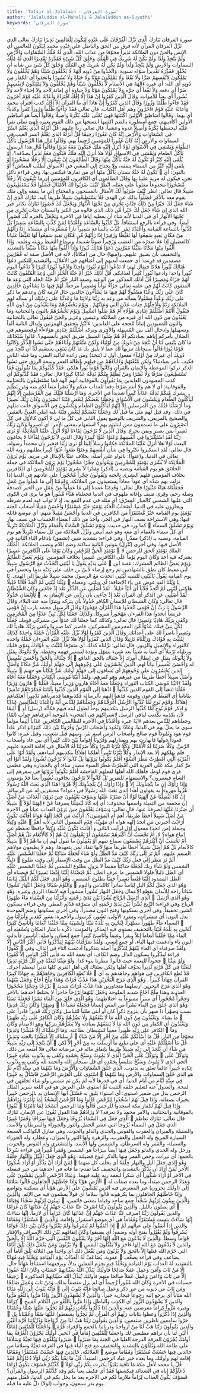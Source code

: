 ```yaml
---
title: 'Tafsir al-Jalalain - سورة الفرقان'
author: 'Jalaluddin al-Mahalli & Jalaluddin as-Suyuthi'
keywords: 'سورة الفرقان'
---
```


سورة الفرقان
تَبَارَكَ الَّذِي نَزَّلَ الْفُرْقَانَ عَلَى عَبْدِهِ لِيَكُونَ لِلْعَالَمِينَ نَذِيرًا
تَبَارَكَ
تعالى
الذي نَزَّلَ الفرقان
القرآن لأنه فرق بين الحق والباطل
على عَبْدِهِ
محمد
لِيَكُونَ للعالمين
أي الإِنس والجنّ دون الملائكة
نَذِيراً
مخوّفا من عذاب الله.
الَّذِي لَهُ مُلْكُ السَّمَاوَاتِ وَالْأَرْضِ وَلَمْ يَتَّخِذْ وَلَدًا وَلَمْ يَكُنْ لَهُ شَرِيكٌ فِي الْمُلْكِ وَخَلَقَ كُلَّ شَيْءٍ فَقَدَّرَهُ تَقْدِيرًا
الذي لَهُ مُلْكُ السماوات والأرض وَلَمْ يَتَّخِذْ وَلَداً وَلَمْ يَكُن لَّهُ شَرِيكٌ فِي المُلْكِ وَخَلَقَ كُلَّ شَئ
من شأنه أن يُخْلَق
فَقَدَّرَهُ تَقْدِيراً
سوّاه تسوية.
وَاتَّخَذُوا مِنْ دُونِهِ آَلِهَةً لَا يَخْلُقُونَ شَيْئًا وَهُمْ يُخْلَقُونَ وَلَا يَمْلِكُونَ لِأَنْفُسِهِمْ ضَرًّا وَلَا نَفْعًا وَلَا يَمْلِكُونَ مَوْتًا وَلَا حَيَاةً وَلَا نُشُورًا
واتخذوا
أي الكفار
مِن دُونِهِ
أي الله: أي غيره
ءَالِهَةً
هي الأصنام
لاَّ يَخْلُقُونَ شَيْئاً وَهُمْ يُخْلَقُونَ وَلاَ يَمْلِكُونَ لاِنفُسِهِمْ ضَرّاً
أي دفعه
وَلاَ نَفْعاً
أي جرَّه
وَلاَ يَمْلِكُونَ مَوْتَاً وَلاَ حياوة
أي إماتة لأحد ولا إحياء لأحد
وَلاَ نُشُوراً
أي بعثاً للأموات.
وَقَالَ الَّذِينَ كَفَرُوا إِنْ هَذَا إِلَّا إِفْكٌ افْتَرَاهُ وَأَعَانَهُ عَلَيْهِ قَوْمٌ آَخَرُونَ فَقَدْ جَاءُوا ظُلْمًا وَزُورًا
وَقَالَ الذين كَفَرُواْ إِنْ هاذآ
أي ما القرآن
إِلاَّ إِفْكٌ
كذب
افتراه
محمد
وَأَعانَهُ عَلَيْهِ قَوْمٌ ءَاخَرُونَ
وهم أهل الكتاب، قال تعالى
فَقَدْ جَآءُوا ظُلْماً وَزُوراً
كفراً وكذباً: أي بهما.
وَقَالُوا أَسَاطِيرُ الْأَوَّلِينَ اكْتَتَبَهَا فَهِيَ تُمْلَى عَلَيْهِ بُكْرَةً وَأَصِيلًا
وَقَالُواْ
أيضاً هو
أساطير الأولين
أكاذيبهم، جمع أُسطورة بالضم
اكتتبها
انتسخها من ذلك القوم بغيره
فَهِىَ تملى
تقرأ
عَلَيْهِ
ليحفظها
بُكْرَةً وَأَصِيلاً
غدوة وعشياً، قال تعالى رداً عليهم:
قُلْ أَنْزَلَهُ الَّذِي يَعْلَمُ السِّرَّ فِي السَّمَاوَاتِ وَالْأَرْضِ إِنَّهُ كَانَ غَفُورًا رَحِيمًا
قُلْ أَنزَلَهُ الذي يَعْلَمُ السر
الغيب
فِي السماوات والأرض إِنَّهُ كَانَ غَفُوراً
للمؤمنين
رَّحِيماً
بهم.
وَقَالُوا مَالِ هَذَا الرَّسُولِ يَأْكُلُ الطَّعَامَ وَيَمْشِي فِي الْأَسْوَاقِ لَوْلَا أُنْزِلَ إِلَيْهِ مَلَكٌ فَيَكُونَ مَعَهُ نَذِيرًا
وَقَالُواْ مَّالِ هذا الرسول يَأْكُلُ الطعام وَيَمْشِى فِي الاسواق لَوْلآ
هلا
أُنزِلَ إِلَيْهِ مَلَكٌ فَيَكُونَ مَعَهُ نَذِيراً
يصدّقه؟.
أَوْ يُلْقَى إِلَيْهِ كَنْزٌ أَوْ تَكُونُ لَهُ جَنَّةٌ يَأْكُلُ مِنْهَا وَقَالَ الظَّالِمُونَ إِنْ تَتَّبِعُونَ إِلَّا رَجُلًا مَسْحُورًا
أَوْ يلقى إِلَيْهِ كَنْزٌ
من السماء ينفقه، ولا يحتاج إلى المشي في الأسواق لطلب المعاش؟
أَوْ تَكُونُ لَهُ جَنَّةٌ
بستان
يَأْكُلُ مِنْهَا
أي من ثمارها فيكتفي بها. وفي قراءة
نأكل

بالنون: أي نحن، فيكون له مزية علينا بها
وَقَالَ الظالمون
أي الكافرون للمؤمنين
إِن
ما
تَتَّبِعُونَ إِلاَّ رَجُلاً مَّسْحُورًا
مخدوعاً مغلوباً على عقله.
انْظُرْ كَيْفَ ضَرَبُوا لَكَ الْأَمْثَالَ فَضَلُّوا فَلَا يَسْتَطِيعُونَ سَبِيلًا
قال تعالى:
انظر كَيْفَ ضَرَبُواْ لَكَ الأمثال
بالمسحور، والمحتاج إلى ما ينفقه وإلى ملك يقوم معه بالأمْرِ
فَضَلُّواْ
بذلك عن الهدى
فَلاَ يَسْتَطِيعْونَ سَبِيلاً
طريقاً إليه.
تَبَارَكَ الَّذِي إِنْ شَاءَ جَعَلَ لَكَ خَيْرًا مِنْ ذَلِكَ جَنَّاتٍ تَجْرِي مِنْ تَحْتِهَا الْأَنْهَارُ وَيَجْعَلْ لَكَ قُصُورًا
تَبَارَكَ
تكاثر خير الله
الذي إِن شَآءَ جَعَلَ لَكَ خَيْراً مِّن ذلك
الذي قالوه من الكنز والبستان
جنات تَجْرِى مِن تَحْتِهَا الأنهار
أي في الدنيا لأنه شاء أن يعطيه إياها في الآخرة
وَيَجْعَلْ
بالجزم
لَّكَ قُصُوراً
أيضاً، وفي قراءة بالرفع استئنافاً.
بَلْ كَذَّبُوا بِالسَّاعَةِ وَأَعْتَدْنَا لِمَنْ كَذَّبَ بِالسَّاعَةِ سَعِيرًا
بَلْ كَذَّبُواْ بالساعة
القيامة
وَأَعْتَدْنَا لِمَن كَذَّبَ بالساعة سَعِيراً
ناراً مُسَعَّرَة: أي مشتدّة.
إِذَا رَأَتْهُمْ مِنْ مَكَانٍ بَعِيدٍ سَمِعُوا لَهَا تَغَيُّظًا وَزَفِيرًا
إِذَا رَأَتْهُمْ مِّن مَّكَانٍ بَعِيدٍ سَمِعُواْ لَهَا تَغَيُّظاً
غلياناً كالغضبان إذا غلا صدرُه من الغضب
وَزَفِيراً
صوتاً شديداً، وسماع التغيظ رؤيته وعلمه.
وَإِذَا أُلْقُوا مِنْهَا مَكَانًا ضَيِّقًا مُقَرَّنِينَ دَعَوْا هُنَالِكَ ثُبُورًا
وَإَذآ أُلْقُواْ مِنْهَا مَكَاناً ضَيِّقاً
بالتشديد والتخفيف بأن يضيق عليهم، و(منها) حال من (مكاناً)، لأنه في الأصل صفة له
مُّقَرَّنِينَ
مصفدين قد قرنت: أي جمعت أيديهم إلى أعناقهم في الأغلال، والتشديد للتكثير
دَعَوْاْ هُنَالِكَ ثُبُوراً
هلاكاً فيقال لهم:
لَا تَدْعُوا الْيَوْمَ ثُبُورًا وَاحِدًا وَادْعُوا ثُبُورًا كَثِيرًا
لاَّ تَدْعُواْ اليوم ثُبُوراً واحدا وادعوا ثُبُوراً كَثِيراً
لعذابكم.
قُلْ أَذَلِكَ خَيْرٌ أَمْ جَنَّةُ الْخُلْدِ الَّتِي وُعِدَ الْمُتَّقُونَ كَانَتْ لَهُمْ جَزَاءً وَمَصِيرًا
قُلْ أذلك
المذكور من الوعيد وصفة النار
خَيْرٌ أَمْ جَنَّةُ الخلد التي وُعِدَ
ها
المتقون كَانَتْ لَهُمْ
في علمه تعالى
جَزَآءً
ثواباً
وَمَصِيراً
مرجعاً.
لَهُمْ فِيهَا مَا يَشَاءُونَ خَالِدِينَ كَانَ عَلَى رَبِّكَ وَعْدًا مَسْئُولًا
لَهُمْ فِيهَا مَا يَشَآءُونَ خالدين
حال لازمة
كَانَ
وعدهم ما ذكر
على رَبِّكَ وَعْداً مَسْئُولاً
يسأله من وعد به
رَبَّنَا وَءَاتِنَا مَا وَعَدتَّنَا على رُسُلِكَ
أو تسأله لهم الملائكة
رَبَّنَا وَأَدْخِلْهُمْ جنات عَدْنٍ التي وَعَدْتَّهُمْ
.
وَيَوْمَ يَحْشُرُهُمْ وَمَا يَعْبُدُونَ مِنْ دُونِ اللَّهِ فَيَقُولُ أَأَنْتُمْ أَضْلَلْتُمْ عِبَادِي هَؤُلَاءِ أَمْ هُمْ ضَلُّوا السَّبِيلَ
وَيَوْمَ نَحْشُرُهُمْ
بالنون والتحتانية
وَمَا يَعْبُدُونَ مِن دُونِ الله
أي غيره من الملائكة وعيسى وعزير والجنّ
فَيَقُولُ
تعالى بالتحتانية والنون للمعبودين إثباتاً للحجة على العابدين:
ءَأَنْتُمْ
بتحقيق الهمزتين وإبدال الثانية ألفاً وتسهيلها وإدخال ألف بين المُسهلة والأخرى وتركه
أَضْلَلْتُمْ عِبَادِى هؤلاءآء
أوقعتموهم في الضلال بأمركم إياهم بعبادتكم
أَمْ هُمْ ضَلُّوا السبيل
طريق الحق بأنفسهم؟.
قَالُوا سُبْحَانَكَ مَا كَانَ يَنْبَغِي لَنَا أَنْ نَتَّخِذَ مِنْ دُونِكَ مِنْ أَوْلِيَاءَ وَلَكِنْ مَتَّعْتَهُمْ وَآَبَاءَهُمْ حَتَّى نَسُوا الذِّكْرَ وَكَانُوا قَوْمًا بُورًا
قَالُواْ سبحانك
تنزيهاً لك عما لا يليق بك
مَا كَانَ يَنبَغِى
يستقيم
لَنَآ أَن نَّتَّخِذَ مِن دُونِكَ
أي غيرك
مِنْ أَوْلِيآءَ
مفعول أول لـ (نتخذ) ومن زائدة لتأكيد النفي، وما قبله الثاني فكيف نأمر بعبادتنا؟
ولكن مَّتَّعْتَهُمْ وَءَابَآءَهُمْ
من قبلهم بإطالة العمر وسعة الرزق
حتى نَسُواْ الذكر
تركوا الموعظة والإِيمان بالقرآن
وَكَانُواْ قَوْماً بُوراً
هلكى.
فَقَدْ كَذَّبُوكُمْ بِمَا تَقُولُونَ فَمَا تَسْتَطِيعُونَ صَرْفًا وَلَا نَصْرًا وَمَنْ يَظْلِمْ مِنْكُمْ نُذِقْهُ عَذَابًا كَبِيرًا
قال تعالى:
فَقَدْ كَذَّبُوكُمْ
أي كذب المعبودون العابدين
بِمَا تَقُولُونَ
بالفوقانية أنهم آلهة
فَمَا تَسْتَطِيعُونَ
بالتحتانية والفوقانية: أي لا هم ولا أنتم
صَرْفاً
دفعاً للعذاب عنكم
وَلاَ نَصْراً
منعاً لكم منه
وَمَن يَظْلِم
يشرك
مِّنكُمْ نُذِقْهُ عَذَاباً كَبِيراً
شديداً في الآخرة.
وَمَا أَرْسَلْنَا قَبْلَكَ مِنَ الْمُرْسَلِينَ إِلَّا إِنَّهُمْ لَيَأْكُلُونَ الطَّعَامَ وَيَمْشُونَ فِي الْأَسْوَاقِ وَجَعَلْنَا بَعْضَكُمْ لِبَعْضٍ فِتْنَةً أَتَصْبِرُونَ وَكَانَ رَبُّكَ بَصِيرًا
وَمآ أَرْسَلْنَا قَبْلَكَ مِنَ المرسلين إِلاَّ إِنَّهُمْ لَيَأْكُلُونَ الطعام وَيَمْشُونَ فِي الأسواق
فأنت مثلهم في ذلك، وقد قيل لهم مثل ما قيل لك
وَجَعَلْنَا بَعْضَكُمْ لِبَعْضٍ فِتْنَةً
بلية ابتلي الغنيُّ بالفقير، والصحيح بالمريض، والشريف بالوضيع يقول الثاني في كلّ ما لي لا أكون كالأوّل في كلّ
أَتَصْبِرُونَ
على ما تسمعون ممن ابتليتم بهم؟ استفهام بمعنى الأمر: أي اصبروا
وَكَانَ رَبُّكَ بَصِيراً
بمن يصبر وبمن يجزع.
وَقَالَ الَّذِينَ لَا يَرْجُونَ لِقَاءَنَا لَوْلَا أُنْزِلَ عَلَيْنَا الْمَلَائِكَةُ أَوْ نَرَى رَبَّنَا لَقَدِ اسْتَكْبَرُوا فِي أَنْفُسِهِمْ وَعَتَوْا عُتُوًّا كَبِيرًا
وَقَالَ الذين لاَ يَرْجُونَ لِقَآءَنَا
لا يخافون البعث
لَوْلاَ
هلا
أُنزِلَ عَلَيْنَا الملائكة
فكانوا رسلاً إلينا
أَوْ نرى رَبَّنَا
فنخبر بأن محمداً رسوله. قال تعالى:
لَقَدِ استكبروا
تكبّروا
فِي
شأن
أَنفُسِهِمْ وَعَتَوْا
طغوا
عُتُوّاً كَبِيراً
بطلبهم رؤية الله تعالى في الدنيا. و(عتواً): بالواو على أصله، بخلاف عتيّاً بالإِبدال في مريم.
يَوْمَ يَرَوْنَ الْمَلَائِكَةَ لَا بُشْرَى يَوْمَئِذٍ لِلْمُجْرِمِينَ وَيَقُولُونَ حِجْرًا مَحْجُورًا
يَوْمَ يَرَوْنَ الملائكة
في جملة الخلائق هو يوم القيامة ونصبه بـ (اذكر) مقدّرا
لاَ بشرى يَوْمَئِذٍ لّلْمُجْرِمِينَ
أي الكافرين بخلاف المؤمنين فلهم البشرى بالجنة
وَيَقُولُونَ حِجْراً مَّحْجُوراً
على عادتهم في الدنيا إذا نزلت بهم شدّة أي عوذاً معاذاً يستعيذون من الملائكة.
وَقَدِمْنَا إِلَى مَا عَمِلُوا مِنْ عَمَلٍ فَجَعَلْنَاهُ هَبَاءً مَنْثُورًا
قال تعالى:
وَقَدِمْنَآ
عمدنا
إلى مَا عَمِلُواْ مِنْ عَمَلٍ
من الخير كصدقة وصلة رحم، وقِرى ضيف وإغاثة ملهوف في الدنيا
فجعلناه هَبَآءً مَّنثُوراً
هو ما يرى في الكوى التي عليها الشمس كالغبار المفرّق: أي مثله في عدم النفع به، إذ لا ثواب فيه لعدم شرطه ويجازون عليه في الدنيا.
أَصْحَابُ الْجَنَّةِ يَوْمَئِذٍ خَيْرٌ مُسْتَقَرًّا وَأَحْسَنُ مَقِيلًا
أصحاب الجنة يَوْمَئِذٍ
يوم القيامة
خَيْرٌ مُّسْتَقَرّاً
من الكافرين في الدنيا
وَأَحْسَنُ مَقِيلاً
منهم: أي موضع قائلة فيها: وهي الاستراحة نصف النهار في الحر، وأخذ من ذلك انقضاء الحساب في نصف نهار كما ورد في حديث.
وَيَوْمَ تَشَقَّقُ السَّمَاءُ بِالْغَمَامِ وَنُزِّلَ الْمَلَائِكَةُ تَنْزِيلًا

وَيَوْمَ تَشَقَّقُ السمآء
أي كلّ سماء
بالغمام
أي معه وهو غيم أبيض
وَنُزِّلَ الملائكة
من كل سماء
تَنْزِيلاً
هو يوم القيامة، ونصبه بـ (اذكر) مقدّراً. وفي قراءة: بتشديد شين (تشقق) بإدغام التاء الثانية في الأصل فيها. وفي أخرى (نُنْزِلُ) بنونين الثانية ساكنة وضم اللام ونصب الملائكة.
الْمُلْكُ يَوْمَئِذٍ الْحَقُّ لِلرَّحْمَنِ وَكَانَ يَوْمًا عَلَى الْكَافِرِينَ عَسِيرًا

الملك يَوْمَئِذٍ الحق للرحمن
لا يشركه فيه أحد
وَكَانَ
اليوم
يَوْماً عَلَى الكافرين عَسِيراً
بخلاف المؤمنين.
وَيَوْمَ يَعَضُّ الظَّالِمُ عَلَى يَدَيْهِ يَقُولُ يَا لَيْتَنِي اتَّخَذْتُ مَعَ الرَّسُولِ سَبِيلًا

وَيَوْمَ يَعَضُّ الظالم
المشرك: عقبة ابن أبي معيط كان نطق بالشهادتين ثم رجع إرضاء لأبيّ بن خلف
على يَدَيْهِ
ندما وتحسراً في يوم القيامة
يَقُولُ يَالَيْتَنِى
للتنبيه
لَيْتَنِى اتخذت مَعَ الرسول
محمد
سَبِيلاً
طريقاً إلى الهدى.
يَا وَيْلَتَا لَيْتَنِي لَمْ أَتَّخِذْ فُلَانًا خَلِيلًا

يا وَيْلَتَا
ألفه عوض عن ياء الإضافة: أي ويلتي، ومعناه هلكتي
لَيْتَنِى لَمْ أَتَّخِذْ فُلاَناً
أي أُبَيّاً
خَلِيلاً
.
لَقَدْ أَضَلَّنِي عَنِ الذِّكْرِ بَعْدَ إِذْ جَاءَنِي وَكَانَ الشَّيْطَانُ لِلْإِنْسَانِ خَذُولًا

لَّقَدْ أَضَلَّنِى عَنِ الذكر
أي القرآن
بَعْدَ إِذْ جآءَنِى
بأن ردّني عن الإِيمان به. قال تعالى:
وَكَانَ الشيطان للإنسان
الكافر
خَذُولاً
بأن يتركه ويتبرّأ منه عند البلاء.
وَقَالَ الرَّسُولُ يَا رَبِّ إِنَّ قَوْمِي اتَّخَذُوا هَذَا الْقُرْآَنَ مَهْجُورًا
وَقَالَ الرسول
محمد
يارب إِنَّ قَوْمِى
قريشاً
اتخذوا هذا القرءان مَهْجُوراً
متروكاً.
وَكَذَلِكَ جَعَلْنَا لِكُلِّ نَبِيٍّ عَدُوًّا مِنَ الْمُجْرِمِينَ وَكَفَى بِرَبِّكَ هَادِيًا وَنَصِيرًا
قال تعالى:
وكذلك
كما جعلنا لك عدوّاً من مشركي قومك
جَعَلْنَا لِكُلِّ نِبِىٍّ
قبلك
عَدُوّاً مِّنَ المجرمين
المشركين، فاصبر كما صبروا
وكفى بِرَبِّكَ هَادِياً
لك
وَنَصِيراً
ناصراً لك على أعدائك.
وَقَالَ الَّذِينَ كَفَرُوا لَوْلَا نُزِّلَ عَلَيْهِ الْقُرْآَنُ جُمْلَةً وَاحِدَةً كَذَلِكَ لِنُثَبِّتَ بِهِ فُؤَادَكَ وَرَتَّلْنَاهُ تَرْتِيلًا
وَقَالَ الذين كَفَرُواْ لَوْلاَ
هلا
نُزِّلَ عَلَيْهِ القرءان جُمْلَةً واحدة
كالتوراة والإِنجيل والزبور. قال تعالى: نزّلناه
كذلك
أي متفرّقاً
لِنُثَبِّتَ بِهِ فُؤَادَكَ
نقوّي قلبك
ورتلناه تَرْتِيلاً
أي أتينا به شيئاً بعد شيء بتمهّل وتؤدة لتيسير فهمه وحفظه.
وَلَا يَأْتُونَكَ بِمَثَلٍ إِلَّا جِئْنَاكَ بِالْحَقِّ وَأَحْسَنَ تَفْسِيرًا

وَلاَ يَأْتُونَكَ بِمَثَلٍ
في إبطال أمرك
إِلاَّ جئناك بالحق
الدافع له
وَأَحْسَنَ تَفْسِيراً
بياناً لهم.
الَّذِينَ يُحْشَرُونَ عَلَى وُجُوهِهِمْ إِلَى جَهَنَّمَ أُولَئِكَ شَرٌّ مَكَانًا وَأَضَلُّ سَبِيلًا

الذين يُحْشَرُونَ على وُجُوهِهِمْ
أي يُساقون
إلى جَهَنَّمَ أولئك شَرٌّ مَّكَاناً
هو جهنم
وَأَضَلُّ سَبِيلاً
أخطأ طريقاً من غيرهم وهو كفرهم.
وَلَقَدْ آَتَيْنَا مُوسَى الْكِتَابَ وَجَعَلْنَا مَعَهُ أَخَاهُ هَارُونَ وَزِيرًا

وَلَقَدْ ءَاتَيْنَا مُوسَى الكتاب
التوراة
وَجَعَلْنَا مَعَهُ أَخَاهُ هارون وَزِيراً
معيناً.
فَقُلْنَا اذْهَبَا إِلَى الْقَوْمِ الَّذِينَ كَذَّبُوا بِآَيَاتِنَا فَدَمَّرْنَاهُمْ تَدْمِيرًا

فَقُلْنَا اذهبآ إِلَى القوم الذين كَذَّبُواْ بئاياتنا
أي القبط فرعون وقومه فذهبا إليهم بالرسالة فكذبوهما
فدمرناهم تَدْمِيراً
أهلكناهم إهلاكاً.
وَقَوْمَ نُوحٍ لَمَّا كَذَّبُوا الرُّسُلَ أَغْرَقْنَاهُمْ وَجَعَلْنَاهُمْ لِلنَّاسِ آَيَةً وَأَعْتَدْنَا لِلظَّالِمِينَ عَذَابًا أَلِيمًا

وَ
اذكر
قَوْمُ نُوحٍ لَّمَّا كَذَّبُواْ الرسل
بتكذيبهم نوحاً لطول لبثه فيهم فكأنَّه (رسل) أو لأن تكذيبه تكذيب لباقي الرسل لاشتراكهم في المجيء بالتوحيد
أغرقناهم
جواب (لمّا)
وجعلناهم لِلنَّاسِ
بعدهم
ءَايَةً
عبرة
وَأَعْتَدْنَا
في الآخرة
للظالمين
الكافرين
عَذَاباً أَلِيماً
مؤلماً سوى ما يحلّ بهم في الدنيا.
وَعَادًا وَثَمُودَ وَأَصْحَابَ الرَّسِّ وَقُرُونًا بَيْنَ ذَلِكَ كَثِيرًا
وَ
اذكر
عَاداً
قوم هود
وَثَمُودَاْ
قوم صالح
وأصحاب الرس
اسم بئر، ونبيهم قيل شعيب، وقيل غيره: كانوا قعوداً حولها فانهارت بهم وبمنازلهم
وَقُرُونَاً
أقواماً
بَيْنَ ذلك كَثِيراً
أي بين عاد وأصحاب الرَّسِّ.
وَكُلًّا ضَرَبْنَا لَهُ الْأَمْثَالَ وَكُلًّا تَبَّرْنَا تَتْبِيرًا
وَكُلاًّ ضَرَبْنَا لَهُ الأمثال
في إقامة الحجة عليهم فلم نهلكهم إلا بعد الإِنذار
وَكُلاًّ تَبَّرْنَا تَتْبِيراً
أهلكنا إهلاكاً بتكذيبهم أنبياءهم.
وَلَقَدْ أَتَوْا عَلَى الْقَرْيَةِ الَّتِي أُمْطِرَتْ مَطَرَ السَّوْءِ أَفَلَمْ يَكُونُوا يَرَوْنَهَا بَلْ كَانُوا لَا يَرْجُونَ نُشُورًا
وَلَقَدْ أَتَوْا
أي مرَّ كفار مكة
عَلَى القرية التي أُمْطِرَتْ مَطَرَ السوء
مصدر ساء: أي بالحجارة وهي عظمى قرى قوم لوط، فأهلك الله أهلها لفعلهم الفاحشة
أَفَلَمْ يَكُونُواْ يَرَوْنَهَا
في سفرهم إلى الشام فيعتبرون؟ والاستفهام للتقرير
بَلْ كَانُواْ لاَ يَرْجُونَ
يخافون
نُشُوراً
بعثاً فلا يؤمنون.
وَإِذَا رَأَوْكَ إِنْ يَتَّخِذُونَكَ إِلَّا هُزُوًا أَهَذَا الَّذِي بَعَثَ اللَّهُ رَسُولًا

وَإِذَا رَأَوْكَ إِن
ما
يَتَّخِذُونَكَ إِلاَّ هُزُواً
مهزوءاً به يقولون
أهذا الذي بَعَثَ الله رَسُولاً
في دعواه؟ محتقرين له عن الرسالة.
إِنْ كَادَ لَيُضِلُّنَا عَنْ آَلِهَتِنَا لَوْلَا أَنْ صَبَرْنَا عَلَيْهَا وَسَوْفَ يَعْلَمُونَ حِينَ يَرَوْنَ الْعَذَابَ مَنْ أَضَلُّ سَبِيلًا

إن
مخففة من الثقيلة واسمها محذوف: أي إنه
كَادَ لَيُضِلُّنَا
يصرفنا
عَنْ ءَالِهَتِنَا لَوْلآ أَن صَبْرَنَا عَلَيْهَا
لصرفنا عنها، قال تعالى:
وَسَوْفَ يَعْلَمُونَ حِينَ يَرَوْنَ العذاب
عياناً في الآخرة
مَنْ أَضَلُّ سَبِيلاً
أخطأ طريقاً، أهم أم المؤمنون؟.
أَرَأَيْتَ مَنِ اتَّخَذَ إِلَهَهُ هَوَاهُ أَفَأَنْتَ تَكُونُ عَلَيْهِ وَكِيلًا

أَرَءَيْتَ
أخبرني
مَنِ اتخذ إلهه هواه
أي مَهْوِيَّهُ، قدّم المفعول الثاني لأنه أهمَّ وجملة (من اتخذ) مفعول أوّل لرأيت الثاني و
أَفَأَنتَ تَكُونُ عَلَيْهِ وَكِيلاً
حافظاً تحفظه عن اتباع هواه؟ لا.
أَمْ تَحْسَبُ أَنَّ أَكْثَرَهُمْ يَسْمَعُونَ أَوْ يَعْقِلُونَ إِنْ هُمْ إِلَّا كَالْأَنْعَامِ بَلْ هُمْ أَضَلُّ سَبِيلًا

أَمْ تَحْسَبُ أَنَّ أَكْثَرَهُمْ يَسْمَعُونَ
سماع تفهم
أَوْ يَعْقِلُونَ
ما تقول لهم
إن
ما
هُمْ إِلاَّ كالأنعام بَلْ هُمْ أَضَلُّ سَبِيلاً
أخطأ طريقاً منها لأنها تنقاد لمن يتعهدها، وهم لا يطيعون مولاهم المنعم عليهم.
أَلَمْ تَرَ إِلَى رَبِّكَ كَيْفَ مَدَّ الظِّلَّ وَلَوْ شَاءَ لَجَعَلَهُ سَاكِنًا ثُمَّ جَعَلْنَا الشَّمْسَ عَلَيْهِ دَلِيلًا

أَلَمْ تَرَ
تنظر
إلى
فعل
رَبِّكَ كَيْفَ مَدَّ الظل
من وقت الإِسفار إلى وقت طلوع الشمس
وَلَوْ شَآءَ
ربك
لَجَعَلَهُ سَاكِناً
مقيماً لا يزول بطلوع الشمس
ثُمَّ جَعَلْنَا الشمس عَلَيْهِ
أي الظل
دَلِيلاً
فلولا الشمس ما عرف الظل.
ثُمَّ قَبَضْنَاهُ إِلَيْنَا قَبْضًا يَسِيرًا
ثُمَّ قبضناه
أي الظل الممدود
إِلَيْنَا قَبْضاً يَسِيراً
خفيّاً بطلوع الشمس.
وَهُوَ الَّذِي جَعَلَ لَكُمُ اللَّيْلَ لِبَاسًا وَالنَّوْمَ سُبَاتًا وَجَعَلَ النَّهَارَ نُشُورًا

وَهُوَ الذي جَعَلَ لَكُمُ اليل لِبَاساً
ساتراً كاللباس
والنوم سُبَاتاً
راحة للأبدان بقطع الأعمال
وَجَعَلَ النهار نُشُوراً
منشوراً فيه لابتغاء الرزق وغيره.
وَهُوَ الَّذِي أَرْسَلَ الرِّيَاحَ بُشْرًا بَيْنَ يَدَيْ رَحْمَتِهِ وَأَنْزَلْنَا مِنَ السَّمَاءِ مَاءً طَهُورًا

وَهُوَ الذي أَرْسَلَ الرياح
وفي قراءة: الرِّيحَ
بُشْرَاً بَيْنَ يَدَىْ رَحْمَتِهِ
أي متفرّقة قدّام المطر. وفي قراءة بسكون الشين تخفيفاً. وفي أخرى بسكونها وفتح النون مصدراً، وفي أُخرى بسكونها وضم الموحدة بدل النون: أي مبشرات، ومفرد الأولى: نَشُور، كرسول والأخيرة: بشير كقدير
وَأَنزَلْنَا مِنَ السمآء مَآءً طَهُوراً
مطهّراً.
لِنُحْيِيَ بِهِ بَلْدَةً مَيْتًا وَنُسْقِيَهُ مِمَّا خَلَقْنَا أَنْعَامًا وَأَنَاسِيَّ كَثِيرًا

لّنُحْيِىَ بِهِ بَلْدَةً مَّيْتاً
بالتخفيف يستوي فيه المذكر والمؤنث: ذكّره باعتبار المكان
وَنُسْقِيَهِ
أي الماء
مِمَّا خَلَقْنآ أنعاما
إبلاً وبقراً وغنماً
وَأَنَاسِىَّ كَثِيراً
جمع إنسان، وأصله: أناسين فأبدلت النون ياء وأدغمت فيها الياء، أو جمع إنسي.
وَلَقَدْ صَرَّفْنَاهُ بَيْنَهُمْ لِيَذَّكَّرُوا فَأَبَى أَكْثَرُ النَّاسِ إِلَّا كُفُورًا

وَلَقَدْ صرفناه
أي الماء
بَيْنَهُمْ لِيَذَّكَّرُواْ
أصله يتذكروا أدغمت التاء في الذال. وفي قراءة ليذْكُروا بسكون الذال وضم الكاف: أي نعمة الله به
فأبى أَكْثَرُ الناس إِلاَّ كُفُورًا
جحوداً للنعمة حيث قالوا: مطرنا بنوء كذا.
وَلَوْ شِئْنَا لَبَعَثْنَا فِي كُلِّ قَرْيَةٍ نَذِيرًا

وَلَوْ شِئْنَا لَبَعَثْنَا فِي كُلِّ قَرْيَةٍ نَّذِيراً
يخوِّف أهلها ولكن بعثناك إلى أهل القرى كلها نذيراً ليعظم أجرك.
فَلَا تُطِعِ الْكَافِرِينَ وَجَاهِدْهُمْ بِهِ جِهَادًا كَبِيرًا

فَلاَ تُطِعِ الكافرين
في هواهم
وجاهدهم بِهِ
أي القرآن
جِهَاداً كَبيراً
.
وَهُوَ الَّذِي مَرَجَ الْبَحْرَيْنِ هَذَا عَذْبٌ فُرَاتٌ وَهَذَا مِلْحٌ أُجَاجٌ وَجَعَلَ بَيْنَهُمَا بَرْزَخًا وَحِجْرًا مَحْجُورًا

وَهُوَ الذي مَرَجَ البحرين
أرسلهما متجاورين
هذا عَذْبٌ فُرَاتٌ
شديد العذوبة
وهذا مِلْحٌ أُجَاجٌ
شديد الملوحة
وَجَعَلَ بَيْنَهُمَا بَرْزَخاً
حاجزاً لا يختلط أحدهما بالآخر
وَحِجْراً مَّحْجُوراً
أي ستراً ممنوعاً به اختلاطهما.
وَهُوَ الَّذِي خَلَقَ مِنَ الْمَاءِ بَشَرًا فَجَعَلَهُ نَسَبًا وَصِهْرًا وَكَانَ رَبُّكَ قَدِيرًا

وَهُوَ الذي خَلَقَ مِنَ المآء بَشَراً
من المني إنساناً
فَجَعَلَهُ نَسَباً
ذا نسب
وَصِهْراً
ذا صهر بأن يتزوج ذكراً كان أو أنثى طلباً للتناسل
وَكَانَ رَبُّكَ قَدِيراً
قادراً على ما يشاء.
وَيَعْبُدُونَ مِنْ دُونِ اللَّهِ مَا لَا يَنْفَعُهُمْ وَلَا يَضُرُّهُمْ وَكَانَ الْكَافِرُ عَلَى رَبِّهِ ظَهِيرًا

وَيَعْبُدُونَ
أي الكفار
مِن دُونِ الله مَا لاَ يَنفَعُهُمْ
بعبادته
وَلاَ يَضُرُّهُمْ
بتركها وهو الأصنام
وَكَانَ الكافر على رَبِّهِ ظَهِيراً
معيناً للشيطان بطاعته.
وَمَا أَرْسَلْنَاكَ إِلَّا مُبَشِّرًا وَنَذِيرًا

وَمَآ أرسلناك إِلاَّ مُبَشِّرًا
بالجنة
وَنَذِيرًا

مخوّفاً من النار.
قُلْ مَا أَسْأَلُكُمْ عَلَيْهِ مِنْ أَجْرٍ إِلَّا مَنْ شَاءَ أَنْ يَتَّخِذَ إِلَى رَبِّهِ سَبِيلًا

قُلْ مَآ أَسْئَلُكُمْ عَلَيْهِ
أي على تبليغ ما أرسلت به
مِنْ أَجْرٍ إِلاَّ
لكن
مَن شَآءَ أَن يَتَّخِذَ إلى رَبِّهِ سَبِيلاً
طريقاً بإنفاق ماله في مرضاته تعالى فلا أمنعه من ذلك.
وَتَوَكَّلْ عَلَى الْحَيِّ الَّذِي لَا يَمُوتُ وَسَبِّحْ بِحَمْدِهِ وَكَفَى بِهِ بِذُنُوبِ عِبَادِهِ خَبِيرًا

وَتَوَكَّلْ عَلَى الحى الذي لاَ يَمُوتُ وَسَبِّحْ
متلبساً
بِحَمْدِهِ
أي قل سبحان الله والحمد لله
وكفى بِهِ بِذُنُوبِ عِبَادِهِ خَبِيراً
عالماً تعلق به بذنوب.
الَّذِي خَلَقَ السَّمَاوَاتِ وَالْأَرْضَ وَمَا بَيْنَهُمَا فِي سِتَّةِ أَيَّامٍ ثُمَّ اسْتَوَى عَلَى الْعَرْشِ الرَّحْمَنُ فَاسْأَلْ بِهِ خَبِيرًا

هو
الذي خَلَقَ السماوات والأرض وَمَا بَيْنَهُمَا فِي سِتَّةِ أَيَّامٍ
من أيام الدنيا: أي في قدرها لأنه لم يكن ثم شمس ولو شاء لخلقهن في لمحة، والعدول عنه لتعليم خلقه التثبت
ثُمَّ استوى عَلَى العرش
هو في اللغة سرير الملك
الرحمن
بدل من ضمير استوى: أي استواء يليق به
فَسْئَلْ
أيها الإِنسان
بِهِ
بالرحمن
خَبِيراً
يخبرك بصفاته.
وَإِذَا قِيلَ لَهُمُ اسْجُدُوا لِلرَّحْمَنِ قَالُوا وَمَا الرَّحْمَنُ أَنَسْجُدُ لِمَا تَأْمُرُنَا وَزَادَهُمْ نُفُورًا

وَإِذَا قِيلَ لَهُمْ
لكفار مكة
اسجدوا للرحمن قَالُواْ وَمَا الرحمن أَنَسْجُدُ لِمَا تَأْمُرُنَا
بالفوقانية والتحتانية. والآمر محمد ولا نعرفه؟ لا
وَزَادَهُمْ
هذا القول
نُفُورًا
عن الإِيمان.
تَبَارَكَ الَّذِي جَعَلَ فِي السَّمَاءِ بُرُوجًا وَجَعَلَ فِيهَا سِرَاجًا وَقَمَرًا مُنِيرًا

قال تعالى:
تَبَارَكَ
تعاظمَ
الذي جَعَلَ فِي السمآء بُرُوجاً
اثني عشر الحمل والثور والجوزاء والسرطان والأسد، والسنبلة والميزان والعقرب والقوس والجدي والدلو والحوت، وهي منازل الكواكب السبعة السيارة المريخ وله الحمل والعقرب، والزهرة ولها الثور والميزان، وعطارد وله الجوزاء والسنبلة، والقمر وله السرطان، والشمس ولها الأسد، والمشتري وله القوس والحوت، وزحل وله الجدي والدلو
وَجَعَلَ فِيهَا
أيضاً
سِرَاجاً
هو الشمس
وَقَمَراً مُّنِيراً
في قراءة
سُرجُاً
بالجمع: أي نيرات، وخص القمر منها بالذكر لنوع فضيلتة.
وَهُوَ الَّذِي جَعَلَ اللَّيْلَ وَالنَّهَارَ خِلْفَةً لِمَنْ أَرَادَ أَنْ يَذَّكَّرَ أَوْ أَرَادَ شُكُورًا

وَهُوَ الذي جَعَلَ اليل والنهار خِلْفَةً
أي يخلف كل منهما الآخر
لِّمَنْ أَرَادَ أَن يَذَّكَّرَ
بالتشديد والتخفيف كما تقدم: ما فاته في أحدهما من خير فيفعله في الآخر
أَوْ أَرَادَ شُكُوراً
أي شكراً لنعمة ربه عليه فيهما.
وَعِبَادُ الرَّحْمَنِ الَّذِينَ يَمْشُونَ عَلَى الْأَرْضِ هَوْنًا وَإِذَا خَاطَبَهُمُ الْجَاهِلُونَ قَالُوا سَلَامًا

وَعِبَادُ الرحمن
مبتدأ، وما بعده صفات له إلى (أولئك يجزون) غير المعترض فيه
الذين يَمْشُونَ على الأرض هَوْناً
أي بسكينة وتواضع
وَإِذَا خَاطَبَهُمُ الجاهلون
بما يكرهونه
قَالُواْ سلاما
أي قولاً يسلمون فيه من الإثم.
وَالَّذِينَ يَبِيتُونَ لِرَبِّهِمْ سُجَّدًا وَقِيَامًا

وَالَّذِينَ يِبِيتُونَ لِرَبِّهِمْ سُجَّداً
جمع ساجد
وقياما
بمعنى قائمين، أي يصلون بالليل.
وَالَّذِينَ يَقُولُونَ رَبَّنَا اصْرِفْ عَنَّا عَذَابَ جَهَنَّمَ إِنَّ عَذَابَهَا كَانَ غَرَامًا

والذين يَقُولُونَ رَبَّنَا اصرف عَنَّا عَذَابَ جَهَنَّمَ إِنَّ عَذَابَهَا كَانَ غَرَاماً
أي لازماً.
إِنَّهَا سَاءَتْ مُسْتَقَرًّا وَمُقَامًا

إِنَّهَا سَآءَتْ
بئست
مُسْتَقَرّاً وَمُقَاماً
هي أي موضع استقرار وإقامة.
وَالَّذِينَ إِذَا أَنْفَقُوا لَمْ يُسْرِفُوا وَلَمْ يَقْتُرُوا وَكَانَ بَيْنَ ذَلِكَ قَوَامًا

والذين إِذآ أَنفَقُواْ
على عيالهم
لَمْ يُسْرِفُواْ وَلَمْ يَقْتُرُواْ
بفتح أوله وضمه: أي يضيقوا
وَكَانَ
إنفاقهم
بَيْنَ ذلك
الإِسراف والإِقتار
قَوَاماً
وسطاً.
وَالَّذِينَ لَا يَدْعُونَ مَعَ اللَّهِ إِلَهًا آَخَرَ وَلَا يَقْتُلُونَ النَّفْسَ الَّتِي حَرَّمَ اللَّهُ إِلَّا بِالْحَقِّ وَلَا يَزْنُونَ وَمَنْ يَفْعَلْ ذَلِكَ يَلْقَ أَثَامًا

والذين لاَ يَدْعُونَ مَعَ الله إلها ءَاخَرَ وَلاَ يَقْتُلُونَ النفس التي حَرَّمَ الله
قتلها
إِلاَّ بالحق وَلاَ يَزْنُونَ وَمَن يَفْعَلْ ذلك
أي واحداً من الثلاثة
يَلْقَ أَثَاماً
أي عقوبة.
يُضَاعَفْ لَهُ الْعَذَابُ يَوْمَ الْقِيَامَةِ وَيَخْلُدْ فِيهِ مُهَانًا

يضاعف
وفي قراءة يضعَّف بالتشديد
لَهُ العذاب يَوْمَ القيامة وَيَخْلُدْ فِيهِ
بجزم الفعلين بدلاً، وبرفعهما استئنافاً
مُهَاناً
حال.
إِلَّا مَنْ تَابَ وَآَمَنَ وَعَمِلَ عَمَلًا صَالِحًا فَأُولَئِكَ يُبَدِّلُ اللَّهُ سَيِّئَاتِهِمْ حَسَنَاتٍ وَكَانَ اللَّهُ غَفُورًا رَحِيمًا

إِلاَّ مَن تَابَ وَءَامَنَ وَعَمِلَ عَمَلاً صالحا
منهم
فأولئك يُبَدِّلُ الله سَيِّئَاتِهِمْ
المذكورة
حسنات
في الآخرة
وَكَانَ الله غَفُوراً رَّحِيماً
أي لم يزل متصفاً بذلك.
وَمَنْ تَابَ وَعَمِلَ صَالِحًا فَإِنَّهُ يَتُوبُ إِلَى اللَّهِ مَتَابًا

وَمَن تَابَ
من ذنوبه من غير ذكر
وَعَمِلَ صالحا فَإِنَّهُ يَتُوبُ إِلَى الله مَتاباً
أي يرجع إليه رجوعاً فيجازيه خيراً.
وَالَّذِينَ لَا يَشْهَدُونَ الزُّورَ وَإِذَا مَرُّوا بِاللَّغْوِ مَرُّوا كِرَامًا

والذين لاَ يَشْهَدُونَ الزُّورَ
أي الكذب والباطل
وَإِذَا مَرُّواْ بِاللَّغْوِ
من الكلام القبيح وغيره
مَرُّواْ كِراماً
معرضين عنه.
وَالَّذِينَ إِذَا ذُكِّرُوا بِآَيَاتِ رَبِّهِمْ لَمْ يَخِرُّوا عَلَيْهَا صُمًّا وَعُمْيَانًا

وَالَّذِينَ إِذَا ذُكِّرُواْ
وعظوا
بئايات رَبِّهِمْ
أي القرآن
لَمْ يَخِرُّواْ
يسقطوا
عَلَيْهَا صُمّاً وَعُمْيَاناً
بل خرّوا سامعين ناظرين منتفعين.
وَالَّذِينَ يَقُولُونَ رَبَّنَا هَبْ لَنَا مِنْ أَزْوَاجِنَا وَذُرِّيَّاتِنَا قُرَّةَ أَعْيُنٍ وَاجْعَلْنَا لِلْمُتَّقِينَ إِمَامًا

والذين يَقُولُونَ رَبَّنَا هَبْ لَنَا مِنْ أزواجنا وذرياتنا
بالجمع والإِفراد
قُرَّةِ أَعْيُنٍ
لنا بأن نراهم مطيعين لك
واجعلنا لِلْمُتَّقِينَ إِمَاماً
في الخير.
أُولَئِكَ يُجْزَوْنَ الْغُرْفَةَ بِمَا صَبَرُوا وَيُلَقَّوْنَ فِيهَا تَحِيَّةً وَسَلَامًا

أولئك يُجْزَوْنَ الغرفة
الدرجة العليا في الجنة
بِمَا صَبَرُواْ
على طاعة الله
وَيُلَقَّوْنَ
بالتشديد والتخفيف مع فتح الياء
فِيهَا
في الغرفة
تَحِيَّةً وسلاما
من الملائكة.
خَالِدِينَ فِيهَا حَسُنَتْ مُسْتَقَرًّا وَمُقَامًا

خالدين فِيهَا حَسُنَتْ مُسْتَقَرّاً وَمُقَاماً
موضع إقامة لهم وأولئك وما بعده خبر عباد الرحمن المبتدأ.
قُلْ مَا يَعْبَأُ بِكُمْ رَبِّي لَوْلَا دُعَاؤُكُمْ فَقَدْ كَذَّبْتُمْ فَسَوْفَ يَكُونُ لِزَامًا

قُلْ
يا محمد لأهل مكة
مَا
نافية
يَعْبَؤُاْ
يكترث
بِكُمْ رَبِّى لَوْلاَ دُعَآؤُكُمْ
إياه في الشدائد فيكشفها
فَقَدْ
أي فكيف يعبأ بكم وقد
كَذَّبْتُمْ
الرسول والقرآن؟
فَسَوْفَ يَكُونُ
العذاب
لِزَاماً
ملازماً لكم في الآخرة بعد ما يحل بكم في الدنيا، فَقُتل منهم يوم بدر سبعون، وجواب (لولا) دلَّ عليه ما قبله.